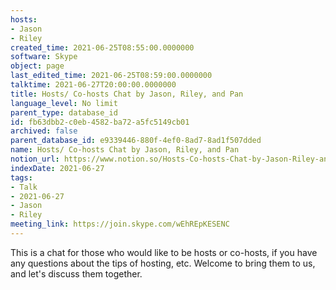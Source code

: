 ```yaml
---
hosts:
- Jason
- Riley
created_time: 2021-06-25T08:55:00.0000000
software: Skype
object: page
last_edited_time: 2021-06-25T08:59:00.0000000
talktime: 2021-06-27T20:00:00.0000000
title: Hosts/ Co-hosts Chat by Jason, Riley, and Pan
language_level: No limit
parent_type: database_id
id: fb63dbb2-c0eb-4582-ba72-a5fc5149cb01
archived: false
parent_database_id: e9339446-880f-4ef0-8ad7-8ad1f507dded
name: Hosts/ Co-hosts Chat by Jason, Riley, and Pan
notion_url: https://www.notion.so/Hosts-Co-hosts-Chat-by-Jason-Riley-and-Pan-fb63dbb2c0eb4582ba72a5fc5149cb01
indexDate: 2021-06-27
tags:
- Talk
- 2021-06-27
- Jason
- Riley
meeting_link: https://join.skype.com/wEhREpKESENC
---
```


This is a chat for those who would like to be hosts or co-hosts, if you have any questions about the tips of hosting, etc. Welcome to bring them to us, and let's discuss them together.

